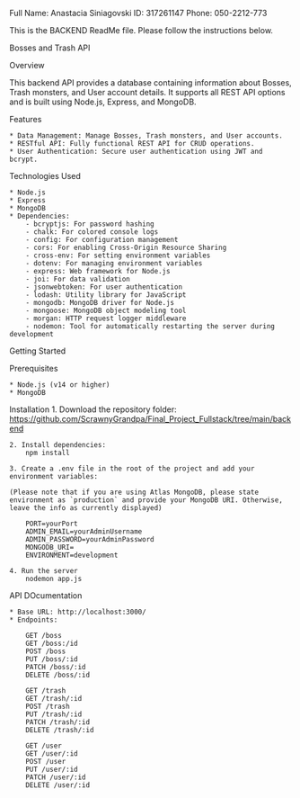 Full Name: Anastacia Siniagovski 
ID: 317261147 
Phone: 050-2212-773

This is the BACKEND ReadMe file. Please follow the instructions below.

Bosses and Trash API

Overview

This backend API provides a database containing information about Bosses, Trash monsters, and User account details. It supports all REST API options and is built using Node.js, Express, and MongoDB.

Features

    * Data Management: Manage Bosses, Trash monsters, and User accounts.
    * RESTful API: Fully functional REST API for CRUD operations.
    * User Authentication: Secure user authentication using JWT and bcrypt.

Technologies Used

    * Node.js
    * Express
    * MongoDB
    * Dependencies:
        - bcryptjs: For password hashing
        - chalk: For colored console logs
        - config: For configuration management
        - cors: For enabling Cross-Origin Resource Sharing
        - cross-env: For setting environment variables
        - dotenv: For managing environment variables
        - express: Web framework for Node.js
        - joi: For data validation
        - jsonwebtoken: For user authentication
        - lodash: Utility library for JavaScript
        - mongodb: MongoDB driver for Node.js
        - mongoose: MongoDB object modeling tool
        - morgan: HTTP request logger middleware
        - nodemon: Tool for automatically restarting the server during development

Getting Started

Prerequisites

    * Node.js (v14 or higher)
    * MongoDB

Installation
    1. Download the repository folder:
        https://github.com/ScrawnyGrandpa/Final_Project_Fullstack/tree/main/backend

    2. Install dependencies:
        npm install

    3. Create a .env file in the root of the project and add your environment variables:

    (Please note that if you are using Atlas MongoDB, please state environment as `production` and provide your MongoDB URI. Otherwise, leave the info as currently displayed) 

        PORT=yourPort
        ADMIN_EMAIL=yourAdminUsername
        ADMIN_PASSWORD=yourAdminPassword
        MONGODB_URI=
        ENVIRONMENT=development

    4. Run the server
        nodemon app.js

API DOcumentation

    * Base URL: http://localhost:3000/
    * Endpoints:

        GET /boss
        GET /boss:/id
        POST /boss
        PUT /boss/:id
        PATCH /boss/:id
        DELETE /boss/:id

        GET /trash
        GET /trash/:id
        POST /trash
        PUT /trash/:id
        PATCH /trash/:id
        DELETE /trash/:id

        GET /user
        GET /user/:id
        POST /user
        PUT /user/:id
        PATCH /user/:id
        DELETE /user/:id